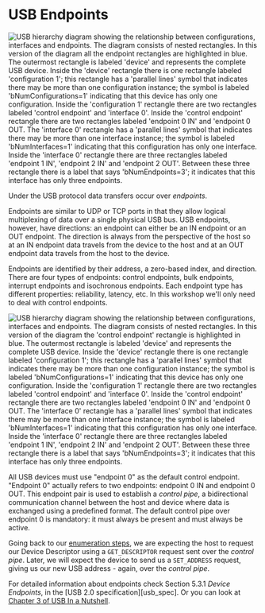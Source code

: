 # USB Endpoints

![USB hierarchy diagram showing the relationship between configurations, interfaces and endpoints. The diagram consists of nested rectangles. In this version of the diagram all the endpoint rectangles are highlighted in blue. The outermost rectangle is labeled 'device' and represents the complete USB device. Inside the 'device' rectangle there is one rectangle labeled 'configuration 1'; this rectangle has a 'parallel lines' symbol that indicates there may be more than one configuration instance; the symbol is labeled 'bNumConfigurations=1' indicating that this device has only one configuration. Inside the 'configuration 1' rectangle there are two rectangles labeled 'control endpoint' and 'interface 0'. Inside the 'control endpoint' rectangle there are two rectangles labeled 'endpoint 0 IN' and 'endpoint 0 OUT. The 'interface 0' rectangle has a 'parallel lines' symbol that indicates there may be more than one interface instance; the symbol is labeled 'bNumInterfaces=1' indicating that this configuration has only one interface. Inside the 'interface 0' rectangle there are three rectangles labeled 'endpoint 1 IN', 'endpoint 2 IN' and 'endpoint 2 OUT'. Between these three rectangle there is a label that says 'bNumEndpoints=3'; it indicates that this interface has only three endpoints.](img/usb-all-endpoints.svg)

Under the USB protocol data transfers occur over *endpoints*.

Endpoints are similar to UDP or TCP ports in that they allow logical multiplexing of data over a single physical USB bus. USB endpoints, however, have directions: an endpoint can either be an IN endpoint or an OUT endpoint. The direction is always from the perspective of the host so at an IN endpoint data travels from the device to the host and at an OUT endpoint data travels from the host to the device.

Endpoints are identified by their address, a zero-based index, and direction. There are four types of endpoints: control endpoints, bulk endpoints, interrupt endpoints and isochronous endpoints. Each endpoint type has different properties: reliability, latency, etc. In this workshop we'll only need to deal with control endpoints.

![USB hierarchy diagram showing the relationship between configurations, interfaces and endpoints. The diagram consists of nested rectangles. In this version of the diagram the 'control endpoint' rectangle is highlighted in blue. The outermost rectangle is labeled 'device' and represents the complete USB device. Inside the 'device' rectangle there is one rectangle labeled 'configuration 1'; this rectangle has a 'parallel lines' symbol that indicates there may be more than one configuration instance; the symbol is labeled 'bNumConfigurations=1' indicating that this device has only one configuration. Inside the 'configuration 1' rectangle there are two rectangles labeled 'control endpoint' and 'interface 0'. Inside the 'control endpoint' rectangle there are two rectangles labeled 'endpoint 0 IN' and 'endpoint 0 OUT. The 'interface 0' rectangle has a 'parallel lines' symbol that indicates there may be more than one interface instance; the symbol is labeled 'bNumInterfaces=1' indicating that this configuration has only one interface. Inside the 'interface 0' rectangle there are three rectangles labeled 'endpoint 1 IN', 'endpoint 2 IN' and 'endpoint 2 OUT'. Between these three rectangle there is a label that says 'bNumEndpoints=3'; it indicates that this interface has only three endpoints.](img/usb-control.svg)

All USB devices must use "endpoint 0" as the default control endpoint. "Endpoint 0" actually refers to two endpoints: endpoint 0 IN and endpoint 0 OUT. This endpoint pair is used to establish a *control pipe*, a bidirectional communication channel between the host and device where data is exchanged using a predefined format. The default control pipe over endpoint 0 is mandatory: it must always be present and must always be active.

Going back to our [enumeration steps](./nrf52-usb-usb-enumeration.md), we are expecting the host to request our Device Descriptor using a `GET_DESCRIPTOR` request sent over the *control pipe*. Later, we will expect the device to send us a `SET_ADDRESS` request, giving us our new USB address - again, over the *control pipe*.

For detailed information about endpoints check Section 5.3.1 *Device Endpoints*, in the [USB 2.0 specification][usb_spec]. Or you can look at [Chapter 3 of USB In a Nutshell](https://www.beyondlogic.org/usbnutshell/usb3.shtml#Endpoints).

[USB specification]: ./nrf52-usb-usb-specification.md
